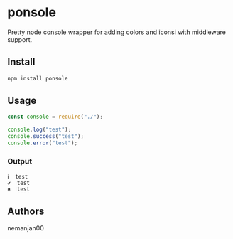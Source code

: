 # ponsole

Pretty node console wrapper for adding colors and iconsi with middleware support. 

## Install

```bash
npm install ponsole
```

## Usage

```javascript
const console = require("./");

console.log("test");
console.success("test");
console.error("test");
```

### Output

```
ℹ  test
✔  test
✖  test

```

## Authors

nemanjan00

